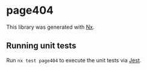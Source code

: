 # page404

This library was generated with [Nx](https://nx.dev).

## Running unit tests

Run `nx test page404` to execute the unit tests via [Jest](https://jestjs.io).
